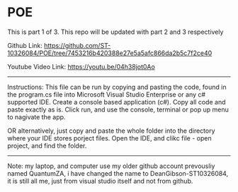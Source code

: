 # POE
This is part 1 of 3. This repo will be updated with part 2 and 3 respectively 

Github Link: https://github.com/ST-10326084/POE/tree/7453216b420388e27e5a5afc866da2b5c7f2ce40

Youtube Video Link: https://youtu.be/04h38jot0Ao
_______________________________

Instructions: This file can be run by copying and pasting the code, found in the program.cs file into Microsoft Visual Studio Enterprise or any c# supported IDE. Create a console based application (c#). Copy all code and paste exactly as is. Click run, and use the console, terminal or pop up menu to nagivate the app.

OR alternatively, just copy and paste the whole folder into the directory where your IDE stores porject files. Open the IDE, and clikc file - open project, and find the folder.
_______________________________


Note: my laptop, and computer use my older github account prevousliy named QuantumZA, i have changed the name to DeanGibson-ST10326084, it is still all me, just from visual studio itself and not from github. 
